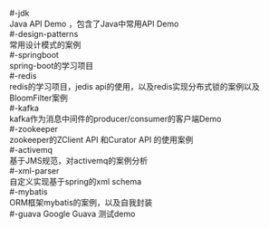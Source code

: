 #-jdk  
Java API Demo ，包含了Java中常用API Demo  
#-design-patterns  
常用设计模式的案例  
#-springboot  
spring-boot的学习项目  
#-redis  
redis的学习项目，jedis api的使用，以及redis实现分布式锁的案例以及 BloomFilter案例  
#-kafka     
kafka作为消息中间件的producer/consumer的客户端Demo    
#-zookeeper  
zookeeper的ZClient API 和Curator API 的使用案例   
#-activemq    
基于JMS规范，对activemq的案例分析  
#-xml-parser    
自定义实现基于spring的xml schema    
#-mybatis  
ORM框架mybatis的案例，以及自我封装    
#-guava
Google Guava 测试demo




